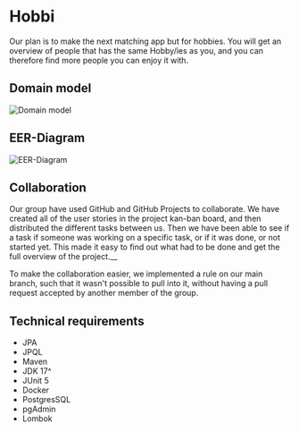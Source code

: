 
# Hobbi

Our plan is to make the next matching app but for hobbies. You will get an overview of people that has the same Hobby/ies as you, and you can therefore find more people you can enjoy it with.

## Domain model
![Domain model](https://cdn.discordapp.com/attachments/1037341246152257666/1148547336914616391/IMG_5872.jpg)

## EER-Diagram
![EER-Diagram](https://cdn.discordapp.com/attachments/1037341246152257666/1148935692320251924/image.png)

## Collaboration
Our group have used GitHub and GitHub Projects to collaborate. We have created all of the user stories in the project kan-ban board, and then distributed the different tasks between us. Then we have been able to see if a task if someone was working on a specific task, or if it was done, or not started yet. This made it easy to find out what had to be done and get the full overview of the project.__

To make the collaboration easier, we implemented a rule on our main branch, such that it wasn't possible to pull into it, without having a pull request accepted by another member of the group.

## Technical requirements
- JPA
- JPQL
- Maven
- JDK 17^
- JUnit 5
- Docker
- PostgresSQL
- pgAdmin
- Lombok
